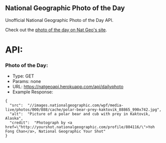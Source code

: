 ## National Geographic Photo of the Day
Unofficial National Geographic Photo of the Day API.

Check out the [photo of the day on Nat Geo's site](http://photography.nationalgeographic.com/photography/photo-of-the-day/).

# API:
### Photo of the Day:
- Type: GET
- Params: none
- URL: https://natgeoapi.herokuapp.com/api/dailyphoto
- Example Response: 

```
{
  "src":  "//images.nationalgeographic.com/wpf/media-live/photos/000/888/cache/polar-bear-prey-kaktovik_88865_990x742.jpg",
  "alt":  "Picture of a polar bear and cub with prey in Kaktovik, Alaska",
  "credit":  "Photograph by <a href=\"http://yourshot.nationalgeographic.com/profile/804116/\">Yoh Fong Chan</a>, National Geographic Your Shot"
}
```
